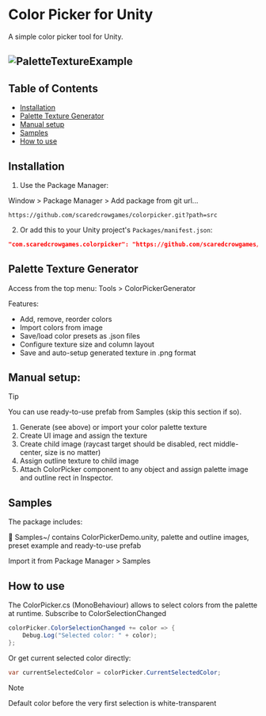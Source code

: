 # Color Picker for Unity

A simple color picker tool for Unity.

![PaletteTextureExample](https://github.com/user-attachments/assets/55bb70b8-3d85-41a2-8f23-d8c3ae6d0c23)
---
## Table of Contents
- [Installation](#installation)
- [Palette Texture Generator](#palette-texture-generator)
- [Manual setup](#manual-setup)
- [Samples](#samples)
- [How to use](#how-to-use)

## Installation

1. Use the Package Manager:

Window > Package Manager > Add package from git url...
```link
https://github.com/scaredcrowgames/colorpicker.git?path=src
```

2. Or add this to your Unity project's `Packages/manifest.json`:

```json
"com.scaredcrowgames.colorpicker": "https://github.com/scaredcrowgames/colorpicker.git"
```
## Palette Texture Generator
Access from the top menu: Tools > ColorPickerGenerator

Features:
* Add, remove, reorder colors
* Import colors from image
* Save/load color presets as .json files
* Configure texture size and column layout
* Save and auto-setup generated texture in .png format

## Manual setup:
> [!TIP]
> You can use ready-to-use prefab from Samples (skip this section if so).
1. Generate (see above) or import your color palette texture
2. Create UI image and assign the texture
3. Create child image (raycast target should be disabled, rect middle-center, size is no matter)
4. Assign outline texture to child image
5. Attach ColorPicker component to any object and assign palette image and outline rect in Inspector.

## Samples
The package includes:

📁 Samples~/ contains ColorPickerDemo.unity, palette and outline images, preset example and ready-to-use prefab

Import it from Package Manager > Samples

## How to use
The ColorPicker.cs (MonoBehaviour) allows to select colors from the palette at runtime.
Subscribe to ColorSelectionChanged
```csharp
colorPicker.ColorSelectionChanged += color => {
    Debug.Log("Selected color: " + color);
};
```
Or get current selected color directly:
```csharp
var currentSelectedColor = colorPicker.CurrentSelectedColor;
```
> [!NOTE]
> Default color before the very first selection is white-transparent


